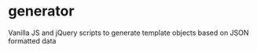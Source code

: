 # generator
Vanilla JS and jQuery scripts to generate template objects based on JSON formatted data
